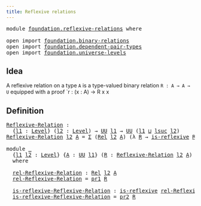 ```yaml
---
title: Reflexive relations
---
```


<pre class="Agda"><a id="45" class="Keyword">module</a> <a id="52" href="foundation.reflexive-relations.html" class="Module">foundation.reflexive-relations</a> <a id="83" class="Keyword">where</a>

<a id="90" class="Keyword">open</a> <a id="95" class="Keyword">import</a> <a id="102" href="foundation.binary-relations.html" class="Module">foundation.binary-relations</a>
<a id="130" class="Keyword">open</a> <a id="135" class="Keyword">import</a> <a id="142" href="foundation.dependent-pair-types.html" class="Module">foundation.dependent-pair-types</a>
<a id="174" class="Keyword">open</a> <a id="179" class="Keyword">import</a> <a id="186" href="foundation.universe-levels.html" class="Module">foundation.universe-levels</a>
</pre>
## Idea

A reflexive relation on a type `A` is a type-valued binary relation `R : A → A → U` equipped with a proof `r : (x : A) → R x x

## Definition

<pre class="Agda"><a id="Reflexive-Relation"></a><a id="378" href="foundation.reflexive-relations.html#378" class="Function">Reflexive-Relation</a> <a id="397" class="Symbol">:</a>
  <a id="401" class="Symbol">{</a><a id="402" href="foundation.reflexive-relations.html#402" class="Bound">l1</a> <a id="405" class="Symbol">:</a> <a id="407" href="Agda.Primitive.html#597" class="Postulate">Level</a><a id="412" class="Symbol">}</a> <a id="414" class="Symbol">(</a><a id="415" href="foundation.reflexive-relations.html#415" class="Bound">l2</a> <a id="418" class="Symbol">:</a> <a id="420" href="Agda.Primitive.html#597" class="Postulate">Level</a><a id="425" class="Symbol">)</a> <a id="427" class="Symbol">→</a> <a id="429" href="foundation-core.universe-levels.html#235" class="Primitive">UU</a> <a id="432" href="foundation.reflexive-relations.html#402" class="Bound">l1</a> <a id="435" class="Symbol">→</a> <a id="437" href="foundation-core.universe-levels.html#235" class="Primitive">UU</a> <a id="440" class="Symbol">(</a><a id="441" href="foundation.reflexive-relations.html#402" class="Bound">l1</a> <a id="444" href="Agda.Primitive.html#810" class="Primitive Operator">⊔</a> <a id="446" href="Agda.Primitive.html#780" class="Primitive">lsuc</a> <a id="451" href="foundation.reflexive-relations.html#415" class="Bound">l2</a><a id="453" class="Symbol">)</a>
<a id="455" href="foundation.reflexive-relations.html#378" class="Function">Reflexive-Relation</a> <a id="474" href="foundation.reflexive-relations.html#474" class="Bound">l2</a> <a id="477" href="foundation.reflexive-relations.html#477" class="Bound">A</a> <a id="479" class="Symbol">=</a> <a id="481" href="foundation-core.dependent-pair-types.html#515" class="Record">Σ</a> <a id="483" class="Symbol">(</a><a id="484" href="foundation.binary-relations.html#632" class="Function">Rel</a> <a id="488" href="foundation.reflexive-relations.html#474" class="Bound">l2</a> <a id="491" href="foundation.reflexive-relations.html#477" class="Bound">A</a><a id="492" class="Symbol">)</a> <a id="494" class="Symbol">(λ</a> <a id="497" href="foundation.reflexive-relations.html#497" class="Bound">R</a> <a id="499" class="Symbol">→</a> <a id="501" href="foundation.binary-relations.html#1237" class="Function">is-reflexive</a> <a id="514" href="foundation.reflexive-relations.html#497" class="Bound">R</a><a id="515" class="Symbol">)</a>

<a id="518" class="Keyword">module</a> <a id="525" href="foundation.reflexive-relations.html#525" class="Module">_</a>
  <a id="529" class="Symbol">{</a><a id="530" href="foundation.reflexive-relations.html#530" class="Bound">l1</a> <a id="533" href="foundation.reflexive-relations.html#533" class="Bound">l2</a> <a id="536" class="Symbol">:</a> <a id="538" href="Agda.Primitive.html#597" class="Postulate">Level</a><a id="543" class="Symbol">}</a> <a id="545" class="Symbol">{</a><a id="546" href="foundation.reflexive-relations.html#546" class="Bound">A</a> <a id="548" class="Symbol">:</a> <a id="550" href="foundation-core.universe-levels.html#235" class="Primitive">UU</a> <a id="553" href="foundation.reflexive-relations.html#530" class="Bound">l1</a><a id="555" class="Symbol">}</a> <a id="557" class="Symbol">(</a><a id="558" href="foundation.reflexive-relations.html#558" class="Bound">R</a> <a id="560" class="Symbol">:</a> <a id="562" href="foundation.reflexive-relations.html#378" class="Function">Reflexive-Relation</a> <a id="581" href="foundation.reflexive-relations.html#533" class="Bound">l2</a> <a id="584" href="foundation.reflexive-relations.html#546" class="Bound">A</a><a id="585" class="Symbol">)</a>
  <a id="589" class="Keyword">where</a>

  <a id="598" href="foundation.reflexive-relations.html#598" class="Function">rel-Reflexive-Relation</a> <a id="621" class="Symbol">:</a> <a id="623" href="foundation.binary-relations.html#632" class="Function">Rel</a> <a id="627" href="foundation.reflexive-relations.html#533" class="Bound">l2</a> <a id="630" href="foundation.reflexive-relations.html#546" class="Bound">A</a>
  <a id="634" href="foundation.reflexive-relations.html#598" class="Function">rel-Reflexive-Relation</a> <a id="657" class="Symbol">=</a> <a id="659" href="foundation-core.dependent-pair-types.html#605" class="Field">pr1</a> <a id="663" href="foundation.reflexive-relations.html#558" class="Bound">R</a>

  <a id="668" href="foundation.reflexive-relations.html#668" class="Function">is-reflexive-Reflexive-Relation</a> <a id="700" class="Symbol">:</a> <a id="702" href="foundation.binary-relations.html#1237" class="Function">is-reflexive</a> <a id="715" href="foundation.reflexive-relations.html#598" class="Function">rel-Reflexive-Relation</a>
  <a id="740" href="foundation.reflexive-relations.html#668" class="Function">is-reflexive-Reflexive-Relation</a> <a id="772" class="Symbol">=</a> <a id="774" href="foundation-core.dependent-pair-types.html#617" class="Field">pr2</a> <a id="778" href="foundation.reflexive-relations.html#558" class="Bound">R</a>
</pre>